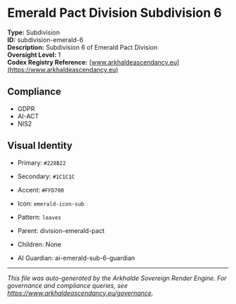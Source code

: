 # Emerald Pact Division Subdivision 6

**Type:** Subdivision  
**ID:** subdivision-emerald-6  
**Description:** Subdivision 6 of Emerald Pact Division  
**Oversight Level:** 1  
**Codex Registry Reference:** [www.arkhaldeascendancy.eu](https://www.arkhaldeascendancy.eu)

## Compliance

- GDPR
- AI-ACT
- NIS2

## Visual Identity

- Primary: `#228B22`
- Secondary: `#1C1C1C`
- Accent: `#FFD700`
- Icon: `emerald-icon-sub`
- Pattern: `leaves`


- Parent: division-emerald-pact
- Children: None
- AI Guardian: ai-emerald-sub-6-guardian

---

*This file was auto-generated by the Arkhalde Sovereign Render Engine. For governance and compliance queries, see https://www.arkhaldeascendancy.eu/governance.*